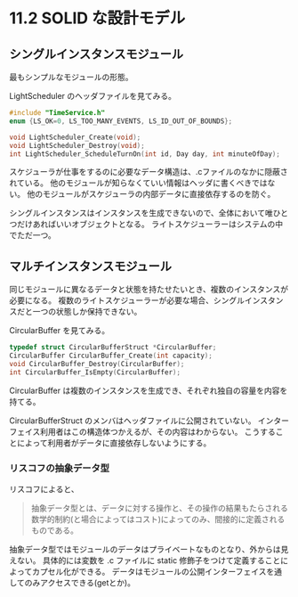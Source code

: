 # 11.2 SOLID な設計モデル

## シングルインスタンスモジュール

最もシンプルなモジュールの形態。

LightScheduler のヘッダファイルを見てみる。

```c
#include "TimeService.h"
enum {LS_OK=0, LS_TOO_MANY_EVENTS, LS_ID_OUT_OF_BOUNDS};

void LightScheduler_Create(void);
void LightScheduler_Destroy(void);
int LightScheduler_ScheduleTurnOn(int id, Day day, int minuteOfDay);
```

スケジューラが仕事をするのに必要なデータ構造は、.cファイルのなかに隠蔽されている。
他のモジュールが知らなくていい情報はヘッダに書くべきではない。
他のモジュールがスケジューラの内部データに直接依存するのを防ぐ。

シングルインスタンスはインスタンスを生成できないので、全体において唯ひとつだけあればいいオブジェクトとなる。
ライトスケジューラーはシステムの中でただ一つ。

## マルチインスタンスモジュール
同じモジュールに異なるデータと状態を持たせたいとき、複数のインスタンスが必要になる。
複数のライトスケジューラーが必要な場合、シングルインスタンスだと一つの状態しか保持できない。

CircularBuffer を見てみる。

```c
typedef struct CircularBufferStruct *CircularBuffer;
CircularBuffer CircularBuffer_Create(int capacity);
void CircularBuffer_Destroy(CircularBuffer);
int CircularBuffer_IsEmpty(CircularBuffer);
```

CircularBuffer は複数のインスタンスを生成でき、それぞれ独自の容量を内容を持てる。

CircularBufferStruct のメンバはヘッダファイルに公開されていない。
インターフェイス利用者はこの構造体つかえるが、その内容はわからない。
こうすることによって利用者がデータに直接依存しないようにする。

### リスコフの抽象データ型
リスコフによると、
> 抽象データ型とは、データに対する操作と、その操作の結果もたらされる数学的制約(と場合によってはコスト)によってのみ、間接的に定義されるものである。

抽象データ型ではモジュールのデータはプライベートなものとなり、外からは見えない。
具体的には変数を .c ファイルに static 修飾子をつけて定義することによってカプセル化ができる。
データはモジュールの公開インターフェイスを通してのみアクセスできる(getとか)。
